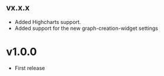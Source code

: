 ## vx.x.x

- Added Highcharts support.
- Added support for the new graph-creation-widget settings

v1.0.0
======

* First release
